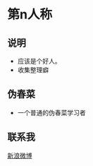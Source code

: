 第n人称
==============
说明
----
- 应该是个好人。
- 收集整理癖

伪春菜
----
- 一个普通的伪春菜学习者

联系我
-----
  <a href="https://weibo.com/u/7572369974" target="_blank">新浪微博</a>

